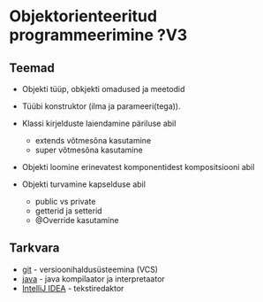 # Objektorienteeritud programmeerimine ?V3
## Teemad
* Objekti t&uuml;&uuml;p, obkjekti omadused ja meetodid

* T&uuml;&uuml;bi konstruktor (ilma ja parameeri(tega)).
* Klassi kirjelduste laiendamine p&auml;riluse abil
    * extends v&otilde;tmes&otilde;na kasutamine
    * super v&otilde;tmes&otilde;na kasutamine

*  Objekti loomine erinevatest komponentidest kompositsiooni abil
* Objekti turvamine kapselduse abil
    * public vs private
    * getterid ja setterid
    * @Override kasutamine
## Tarkvara
* [git](https://git-scm.com/download/win) - versioonihaldus&uuml;steemina (VCS)
* [java](https://www.oracle.com/technetwork/java/javase/downloads/index.html) - java kompilaator ja interpretaator
* [IntelliJ IDEA](https://www.jetbrains.com/idea/) - tekstiredaktor
